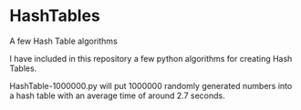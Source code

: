 # HashTables
A few Hash Table algorithms

I have included in this repository a few python algorithms for creating Hash Tables.

HashTable-1000000.py will put 1000000 randomly generated numbers into a hash table with an average time of around 2.7 seconds.
